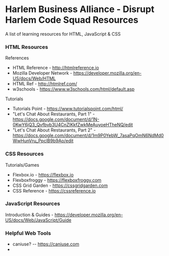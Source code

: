 # Harlem Business Alliance - Disrupt Harlem Code Squad Resources

A list of learning resources for HTML, JavaScript &amp; CSS

### HTML Resources
References

- HTML Reference - http://htmlreference.io
- Mozilla Developer Network - https://developer.mozilla.org/en-US/docs/Web/HTML
- HTML Ref - http://htmlref.com/
- w3schools - https://www.w3schools.com/html/default.asp

Tutorials 

- Tutorials Point - https://www.tutorialspoint.com/html/
- "Let's Chat About Restaurants, Part 1" - https://docs.google.com/document/d/1N-0KwY6jQ3_Qvfbvb3U4CnZlKkfZwkMeAuyoeHTheNQ/edit
- "Let's Chat About Restaurants, Part 2" - https://docs.google.com/document/d/1m9P0YebW_7asaPqOmN6NdMd0WwHunVru_PpclB9b9Ao/edit




### CSS Resources


Tutorials/Games

- Flexbox.io - https://flexbox.io
- Flexboxfroggy - https://flexboxfroggy.com
- CSS Grid Garden - https://cssgridgarden.com
- CSS Reference - https://cssreference.io

### JavaScript Resources

Introduction & Guides - https://developer.mozilla.org/en-US/docs/Web/JavaScript/Guide


### Helpful Web Tools
- caniuse? -- https://caniuse.com
- 
